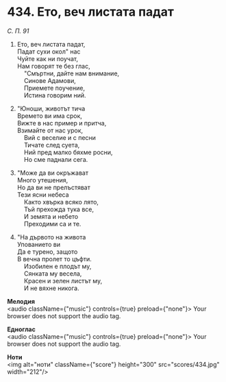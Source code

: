 # 434. Ето, веч листата падат  

*С. П. 91*  

1. Ето, веч листата падат,  
Падат сухи окол" нас  
Чуйте как ни поучат,  
Нам говорят те без глас,  
    "Смъртни, дайте нам внимание,  
    Синове Адамови,  
    Приемете поучение,  
    Истина говорим ний.  

2. "Юноши, животът тича  
Времето ви има срок,  
Вижте в нас пример и притча,  
Взимайте от нас урок,  
    Вий с веселие и с песни  
    Тичате след суета,  
    Ний пред малко бяхме росни,  
    Но сме паднали сега.  

3. "Може да ви окръжават  
Много утешения,  
Но да ви не прелъстяват  
Тези ясни небеса  
    Както хвърка всяко лято,  
    Тъй прехожда тука все,  
    И земята и небето  
    Преходими са и те.  

4. "На дървото на живота  
Упованието ви  
Да е турено, защото  
В вечна пролет то цъфти.  
    Изобилен е плодът му,  
    Сянката му весела,  
    Красен и зелен листът му,  
    И не вяхне никога.  

__Мелодия__  
<audio className={"music"} controls={true} preload={"none"}><source src="mp3/434.mp3" type="audio/mpeg"/>
Your browser does not support the audio tag.
</audio>  

__Едноглас__  
<audio className={"music"} controls={true} preload={"none"}><source src="transp/434.mp3" type="audio/mpeg"/>
Your browser does not support the audio tag.
</audio>  

__Ноти__  
<img alt="ноти" className={"score"} height="300" src="scores/434.jpg" width="212"/>
